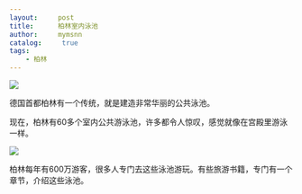 ```yaml
---
layout:     post
title:      柏林室内泳池
author:     mymsnn
catalog: 	 true
tags:
    - 柏林
---
```


![](https://pic.imgdb.cn/item/66b60214d9c307b7e9b5fb08.webp)

德国首都柏林有一个传统，就是建造非常华丽的公共泳池。

现在，柏林有60多个室内公共游泳池，许多都令人惊叹，感觉就像在宫殿里游泳一样。

![](https://pic.imgdb.cn/item/66b60296d9c307b7e9b675ad.webp)

柏林每年有600万游客，很多人专门去这些泳池游玩。有些旅游书籍，专门有一个章节，介绍这些泳池。
